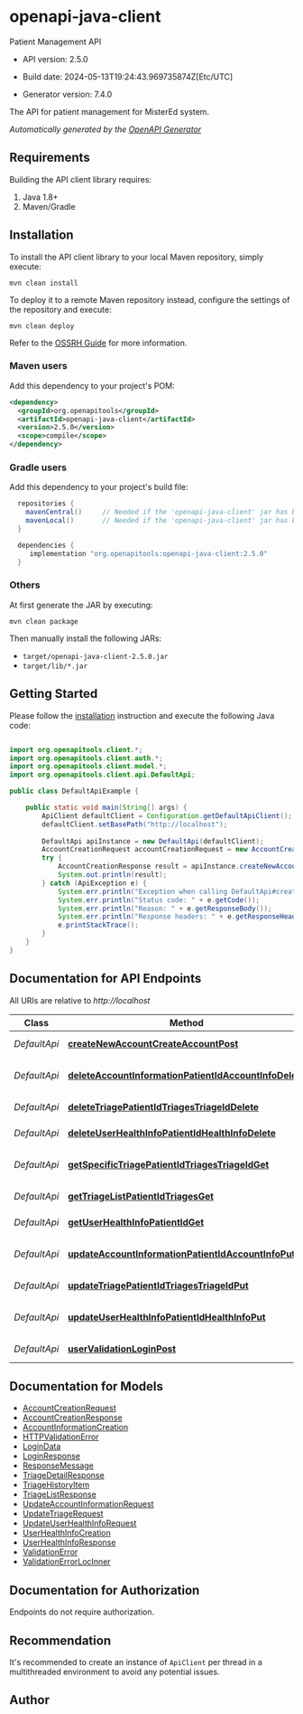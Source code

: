 # openapi-java-client

Patient Management API

- API version: 2.5.0

- Build date: 2024-05-13T19:24:43.969735874Z[Etc/UTC]

- Generator version: 7.4.0

The API for patient management for MisterEd system.


*Automatically generated by the [OpenAPI Generator](https://openapi-generator.tech)*

## Requirements

Building the API client library requires:

1. Java 1.8+
2. Maven/Gradle

## Installation

To install the API client library to your local Maven repository, simply execute:

```shell
mvn clean install
```

To deploy it to a remote Maven repository instead, configure the settings of the repository and execute:

```shell
mvn clean deploy
```

Refer to the [OSSRH Guide](http://central.sonatype.org/pages/ossrh-guide.html) for more information.

### Maven users

Add this dependency to your project's POM:

```xml
<dependency>
  <groupId>org.openapitools</groupId>
  <artifactId>openapi-java-client</artifactId>
  <version>2.5.0</version>
  <scope>compile</scope>
</dependency>
```

### Gradle users

Add this dependency to your project's build file:

```groovy
  repositories {
    mavenCentral()     // Needed if the 'openapi-java-client' jar has been published to maven central.
    mavenLocal()       // Needed if the 'openapi-java-client' jar has been published to the local maven repo.
  }

  dependencies {
     implementation "org.openapitools:openapi-java-client:2.5.0"
  }
```

### Others

At first generate the JAR by executing:

```shell
mvn clean package
```

Then manually install the following JARs:

- `target/openapi-java-client-2.5.0.jar`
- `target/lib/*.jar`

## Getting Started

Please follow the [installation](#installation) instruction and execute the following Java code:

```java

import org.openapitools.client.*;
import org.openapitools.client.auth.*;
import org.openapitools.client.model.*;
import org.openapitools.client.api.DefaultApi;

public class DefaultApiExample {

    public static void main(String[] args) {
        ApiClient defaultClient = Configuration.getDefaultApiClient();
        defaultClient.setBasePath("http://localhost");
        
        DefaultApi apiInstance = new DefaultApi(defaultClient);
        AccountCreationRequest accountCreationRequest = new AccountCreationRequest(); // AccountCreationRequest | 
        try {
            AccountCreationResponse result = apiInstance.createNewAccountCreateAccountPost(accountCreationRequest);
            System.out.println(result);
        } catch (ApiException e) {
            System.err.println("Exception when calling DefaultApi#createNewAccountCreateAccountPost");
            System.err.println("Status code: " + e.getCode());
            System.err.println("Reason: " + e.getResponseBody());
            System.err.println("Response headers: " + e.getResponseHeaders());
            e.printStackTrace();
        }
    }
}

```

## Documentation for API Endpoints

All URIs are relative to *http://localhost*

Class | Method | HTTP request | Description
------------ | ------------- | ------------- | -------------
*DefaultApi* | [**createNewAccountCreateAccountPost**](docs/DefaultApi.md#createNewAccountCreateAccountPost) | **POST** /create-account/ | Create New Account
*DefaultApi* | [**deleteAccountInformationPatientIdAccountInfoDelete**](docs/DefaultApi.md#deleteAccountInformationPatientIdAccountInfoDelete) | **DELETE** /{patient_id}/account-info/ | Delete Account Information
*DefaultApi* | [**deleteTriagePatientIdTriagesTriageIdDelete**](docs/DefaultApi.md#deleteTriagePatientIdTriagesTriageIdDelete) | **DELETE** /{patient_id}/triages/{triage_id} | Delete Triage
*DefaultApi* | [**deleteUserHealthInfoPatientIdHealthInfoDelete**](docs/DefaultApi.md#deleteUserHealthInfoPatientIdHealthInfoDelete) | **DELETE** /{patient_id}/health-info/ | Delete User Health Info
*DefaultApi* | [**getSpecificTriagePatientIdTriagesTriageIdGet**](docs/DefaultApi.md#getSpecificTriagePatientIdTriagesTriageIdGet) | **GET** /{patient_id}/triages/{triage_id} | Get Specific Triage
*DefaultApi* | [**getTriageListPatientIdTriagesGet**](docs/DefaultApi.md#getTriageListPatientIdTriagesGet) | **GET** /{patient_id}/triages/ | Get Triage List
*DefaultApi* | [**getUserHealthInfoPatientIdGet**](docs/DefaultApi.md#getUserHealthInfoPatientIdGet) | **GET** /{patient_id}/ | Get User Health Info
*DefaultApi* | [**updateAccountInformationPatientIdAccountInfoPut**](docs/DefaultApi.md#updateAccountInformationPatientIdAccountInfoPut) | **PUT** /{patient_id}/account-info/ | Update Account Information
*DefaultApi* | [**updateTriagePatientIdTriagesTriageIdPut**](docs/DefaultApi.md#updateTriagePatientIdTriagesTriageIdPut) | **PUT** /{patient_id}/triages/{triage_id} | Update Triage
*DefaultApi* | [**updateUserHealthInfoPatientIdHealthInfoPut**](docs/DefaultApi.md#updateUserHealthInfoPatientIdHealthInfoPut) | **PUT** /{patient_id}/health-info/ | Update User Health Info
*DefaultApi* | [**userValidationLoginPost**](docs/DefaultApi.md#userValidationLoginPost) | **POST** /login/ | User Validation


## Documentation for Models

 - [AccountCreationRequest](docs/AccountCreationRequest.md)
 - [AccountCreationResponse](docs/AccountCreationResponse.md)
 - [AccountInformationCreation](docs/AccountInformationCreation.md)
 - [HTTPValidationError](docs/HTTPValidationError.md)
 - [LoginData](docs/LoginData.md)
 - [LoginResponse](docs/LoginResponse.md)
 - [ResponseMessage](docs/ResponseMessage.md)
 - [TriageDetailResponse](docs/TriageDetailResponse.md)
 - [TriageHistoryItem](docs/TriageHistoryItem.md)
 - [TriageListResponse](docs/TriageListResponse.md)
 - [UpdateAccountInformationRequest](docs/UpdateAccountInformationRequest.md)
 - [UpdateTriageRequest](docs/UpdateTriageRequest.md)
 - [UpdateUserHealthInfoRequest](docs/UpdateUserHealthInfoRequest.md)
 - [UserHealthInfoCreation](docs/UserHealthInfoCreation.md)
 - [UserHealthInfoResponse](docs/UserHealthInfoResponse.md)
 - [ValidationError](docs/ValidationError.md)
 - [ValidationErrorLocInner](docs/ValidationErrorLocInner.md)


<a id="documentation-for-authorization"></a>
## Documentation for Authorization

Endpoints do not require authorization.


## Recommendation

It's recommended to create an instance of `ApiClient` per thread in a multithreaded environment to avoid any potential issues.

## Author



